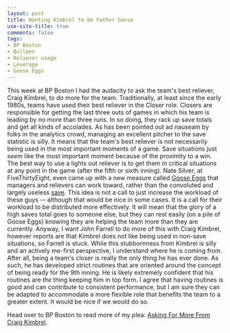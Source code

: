 ```yaml
---
layout: post
title: Wanting Kimbrel to be Father Goose
use-site-title: true
comments: false
tags:
- BP Boston
- Bullpen
- Reliever usage
- Leverage
- Goose Eggs
---
```


This week at BP Boston I had the audacity to ask the team's best reliever, Craig Kimbrel, to do more for the team. Traditionally, at least since
the early 1980s, teams have used their best reliever in the Closer role. Closers are responsible for getting the last three outs of 
games in which his team is leading by no more than three runs. In so doing, they rack up save totals and get all kinds of accolades. 
As has been pointed out ad nauseam by folks in the analytics crowd, managing an excellent pitcher to the save statistic is silly. It means
that the team's best reliever is not necessarily being used in the most important moments of a game. Save situations just *seem* like the 
most important moment because of the proximity to a win. The best way to use a lights out reliever is to get them in critical situations at any point in the game
(after the fifth or sixth inning). Nate Silver, at FiveThirtyEight, even came up with a new measure called <a href = "https://fivethirtyeight.com/features/goose-egg-new-save-stat-relief-pitchers/" target = "_blank"> Goose Eggs</a>
that managers and relievers can work toward, rather than the convoluted and largely useless <a href = "https://en.wikipedia.org/wiki/Save_(baseball" target = "_blank"> save</a>. This 
idea is not a call to just increase the workload of these guys -- although that would be nice in some cases. It is a call for their workload to be distributed 
more effectively. It will mean that the glory of a high saves total goes to someone else, but they can rest easily (on a pile of Goose Eggs)
knowing they are helping the team more than they are currently. Anyway, I want John Farrell to do more of this with Craig Kimbrel, however 
reports are that Kimbrel does not like being used in non-save situations, so Farrell is stuck. While this stubbornness from Kimbrel is silly
and an actively me-first perspective, I understand where he is coming from. After all, being a team's closer is really the only thing 
he has ever done. As such, he has developed strict routines that are oriented around the concept of being ready for the 9th inning. He is likely 
extremely confident that his routines are *the* thing keeping him in top form. I agree that having routines is good and can contribute to consistent
performance, but I am sure they can be adapted to accommodate a more flexible role that benefits the team to a greater extent. It would be nice
if we would do so.

Head over to BP Boston to read more of my plea: <a href = "http://boston.locals.baseballprospectus.com/2017/07/18/asking-for-more-from-craig-kimbrel/" target = "_blank"> Asking For More From Craig Kimbrel</a>.